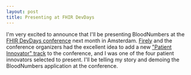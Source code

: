 ```yaml
---
layout: post
title: Presenting at FHIR DevDays
---
```


I'm very excited to announce that I'll be presenting BloodNumbers at the [FHIR DevDays conference](https://www.devdays.com/amsterdam/) next month in Amsterdam. [Firely](https://fire.ly) and the conference organizers had the excellent idea to add a new ["Patient Innovator" track](https://www.devdays.com/amsterdam/patient-track/) to the conference, and I was one of the four patient innovators selected to present. I'll be telling my story and demoing the BloodNumbers application at the conference.
